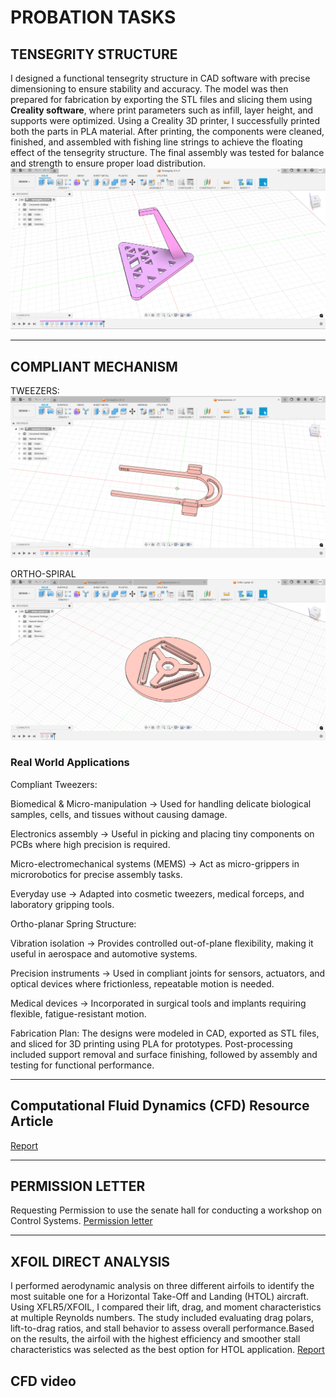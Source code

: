 # PROBATION TASKS
## TENSEGRITY STRUCTURE

I designed a functional tensegrity structure in CAD software with precise dimensioning to ensure stability and accuracy. The model was then prepared for fabrication by exporting the STL files and slicing them using **Creality software**, where print parameters such as infill, layer height, and supports were optimized. Using a Creality 3D printer, I successfully printed both the parts in PLA material. After printing, the components were cleaned, finished, and assembled with fishing line strings to achieve the floating effect of the tensegrity structure. The final assembly was tested for balance and strength to ensure proper load distribution.
[![Project Screenshot](https://raw.githubusercontent.com/NiranjanaReddy/Probation/main/Screenshot%20(70).png)](https://raw.githubusercontent.com/NiranjanaReddy/Probation/main/Screenshot%20(70).png)


---
## COMPLIANT MECHANISM
TWEEZERS:
 ![Screenshot 71](https://raw.githubusercontent.com/NiranjanaReddy/Probation/main/Screenshot%20(71).png)

 ORTHO-SPIRAL
 ![Screenshot 72](https://raw.githubusercontent.com/NiranjanaReddy/Probation/main/Screenshot%20(72).png)

### Real World Applications
 
 Compliant Tweezers:

Biomedical & Micro-manipulation → Used for handling delicate biological samples, cells, and tissues without causing damage.

Electronics assembly → Useful in picking and placing tiny components on PCBs where high precision is required.

Micro-electromechanical systems (MEMS) → Act as micro-grippers in microrobotics for precise assembly tasks.

Everyday use → Adapted into cosmetic tweezers, medical forceps, and laboratory gripping tools.

 Ortho-planar Spring Structure:

Vibration isolation → Provides controlled out-of-plane flexibility, making it useful in aerospace and automotive systems.

Precision instruments → Used in compliant joints for sensors, actuators, and optical devices where frictionless, repeatable motion is needed.

Medical devices → Incorporated in surgical tools and implants requiring flexible, fatigue-resistant motion.

Fabrication Plan:
The designs were modeled in CAD, exported as STL files, and sliced for 3D printing using PLA for prototypes. Post-processing included support removal and surface finishing, followed by assembly and testing for functional performance.

---
## Computational Fluid Dynamics (CFD) Resource Article
 [Report](https://docs.google.com/document/d/192QFbz3CnMR3P46qC3MYmyR9oZYGCJq2/edit)

 ---

 ## PERMISSION LETTER
 Requesting Permission to use the senate hall for conducting a workshop on Control Systems.
 [Permission letter](https://raw.githubusercontent.com/NiranjanaReddy/Probation/main/pl%20.png)


---
## XFOIL DIRECT ANALYSIS
I performed aerodynamic analysis on three different airfoils to identify the most suitable one for a Horizontal Take-Off and Landing (HTOL) aircraft. Using XFLR5/XFOIL, I compared their lift, drag, and moment characteristics at multiple Reynolds numbers. The study included evaluating drag polars, lift-to-drag ratios, and stall behavior to assess overall performance.Based on the results, the airfoil with the highest efficiency and smoother stall characteristics was selected as the best option for HTOL application.
[Report](https://docs.google.com/document/d/1VBB4w922ytHomtGFuSAT8n4LHZNlrIBp/edit)


## CFD video









